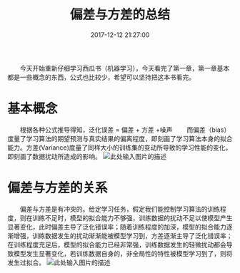 ﻿---
title: 偏差与方差的总结
date: 2017-12-12 21:27:00
categories:
  - 机器学习
tags:
  - 偏差
  - 方差
description: 自己对偏差或者方差的一些理解。
---
&emsp;&emsp;今天开始重新仔细学习西瓜书（机器学习），今天看完了第一章，第一章基本都是一些概念的东西，公式也比较少，希望可以坚持把这本书看完。
# 基本概念
&emsp;&emsp;根据各种公式推导得知，泛化误差 = 偏差 + 方差 +噪声
&emsp;&emsp;而偏差（bias）度量了学习算法的期望预测与真实结果的偏离程度，即刻画了学习算法本身的拟合能力。方差(Variance)度量了同样大小的训练集的变动所导致的学习性能的变化，即刻画了数据扰动所造成的影响。
![此处输入图片的描述][1]


# 偏差与方差的关系
&emsp;&emsp;偏差与方差是有冲突的。给定学习任务，假定我们能控制学习算法的训练程度，则在训练不足时，模型的拟合能力不够强，训练数据的扰动不足以使模型产生显著变化，此时偏差主导了泛化错误率；随着训练程度的加深，模型的拟合能力逐渐增强，训练数据发生的扰动渐渐能被模型学习到，方差逐渐主导了泛化错误率；在训练程度充足后，模型的拟合能力已经非常强，训练数据发生的轻微扰动都会导致模型发生显著变化，若训练数据自身的，非全局性的特性被模型学习到了，则将发生过拟合。
![此处输入图片的描述][2]


  [1]: http://wx4.sinaimg.cn/mw690/72fdc620ly1fmtzttg0l6j20k00iydgl.jpg
  [2]: http://wx1.sinaimg.cn/mw690/72fdc620ly1fmtztpugfsj20fe0blq9x.jpg